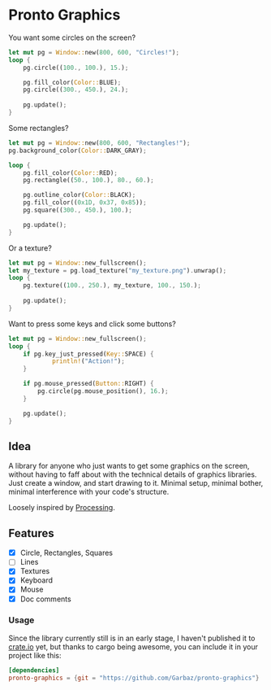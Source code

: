 # Pronto Graphics

You want some circles on the screen?

```rust
let mut pg = Window::new(800, 600, "Circles!");
loop {
    pg.circle((100., 100.), 15.);

    pg.fill_color(Color::BLUE);
    pg.circle((300., 450.), 24.);
    
    pg.update();
}
```

Some rectangles?

```rust
let mut pg = Window::new(800, 600, "Rectangles!");
pg.background_color(Color::DARK_GRAY);

loop {
    pg.fill_color(Color::RED);
    pg.rectangle((50., 100.), 80., 60.);

    pg.outline_color(Color::BLACK);
    pg.fill_color((0x1D, 0x37, 0x85));
    pg.square((300., 450.), 100.);

    pg.update();
}
```

Or a texture?

```rust
let mut pg = Window::new_fullscreen();
let my_texture = pg.load_texture("my_texture.png").unwrap();
loop {
    pg.texture((100., 250.), my_texture, 100., 150.);
    
    pg.update();
}
```

Want to press some keys and click some buttons?

```rust
let mut pg = Window::new_fullscreen();
loop {
    if pg.key_just_pressed(Key::SPACE) {
            println!("Action!");
    }

    if pg.mouse_pressed(Button::RIGHT) {
        pg.circle(pg.mouse_position(), 16.);
    }

    pg.update();
}
```

## Idea

A library for anyone who just wants to get some graphics on the screen, without having to faff about with the technical details of graphics libraries. Just create a window, and start drawing to it. Minimal setup, minimal bother, minimal interference with your code's structure.

Loosely inspired by [Processing](https://processing.org/).

## Features

- [X] Circle, Rectangles, Squares
- [ ] Lines
- [X] Textures
- [X] Keyboard
- [X] Mouse
- [X] Doc comments

### Usage

Since the library currently still is in an early stage, I haven't published it to [crate.io](https://crates.io/) yet, but thanks to cargo being awesome, you can include it in your project like this:

```toml
[dependencies]
pronto-graphics = {git = "https://github.com/Garbaz/pronto-graphics"}
```
